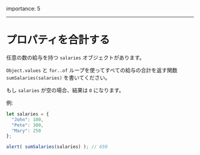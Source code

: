 importance: 5

---

# プロパティを合計する

任意の数の給与を持つ `salaries` オブジェクトがあります。

`Object.values` と `for..of` ループを使ってすべての給与の合計を返す関数 `sumSalaries(salaries)` を書いてください。

もし `salaries` が空の場合、結果は `0` になります。

例:

```js
let salaries = {
  "John": 100,
  "Pete": 300,
  "Mary": 250
};

alert( sumSalaries(salaries) ); // 650
```
